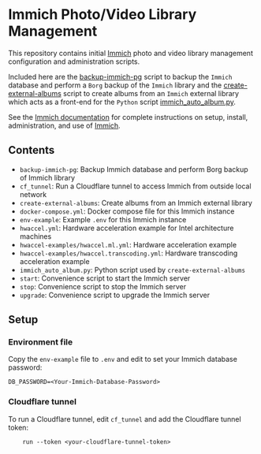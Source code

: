 # Immich Photo/Video Library Management

This repository contains initial [Immich](https://immich.app) photo and video
library management configuration and administration scripts.

Included here are the [backup-immich-pg](backup-immich-pg) script to backup the
`Immich` database and perform a `Borg` backup of the `Immich` library and the
[create-external-albums](create-external-albums) script to create albums from
an `Immich` external library which acts as a front-end for the `Python` script
[immich_auto_album.py](immich_auto_album.py).

See the [Immich documentation](https://immich.app/docs/overview/introduction)
for complete instructions on setup, install, administration, and use of
[Immich](https://immich.app).

## Contents

* `backup-immich-pg`: Backup Immich database and perform Borg backup of Immich library
* `cf_tunnel`: Run a Cloudflare tunnel to access Immich from outside local network
* `create-external-albums`: Create albums from an Immich external library
* `docker-compose.yml`: Docker compose file for this Immich instance
* `env-example`: Example `.env` for this Immich instance
* `hwaccel.yml`: Hardware acceleration example for Intel architecture machines
* `hwaccel-examples/hwaccel.ml.yml`: Hardware acceleration example
* `hwaccel-examples/hwaccel.transcoding.yml`: Hardware transcoding acceleration example
* `immich_auto_album.py`: Python script used by `create-external-albums`
* `start`: Convenience script to start the Immich server
* `stop`: Convenience script to stop the Immich server
* `upgrade`: Convenience script to upgrade the Immich server

## Setup

### Environment file

Copy the `env-example` file to `.env` and edit to set your Immich database password:

```
DB_PASSWORD=<Your-Immich-Database-Password>
```

### Cloudflare tunnel

To run a Cloudflare tunnel, edit `cf_tunnel` and add the Cloudflare tunnel token:

```
    run --token <your-cloudflare-tunnel-token>
```
